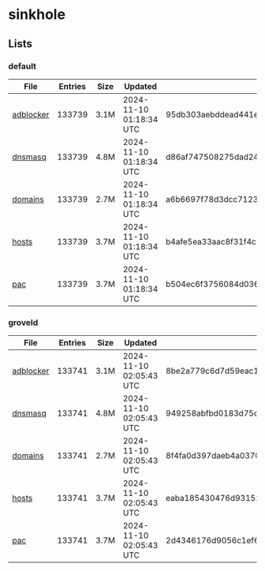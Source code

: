 # sinkhole

## Lists

### default

|File|Entries|Size|Updated|Hash|
|-|-|-|-|-|
|[adblocker](https://raw.githubusercontent.com/groveld/sinkhole/lists/default/adblocker.txt)|133739|3.1M|2024-11-10 01:18:34 UTC|95db303aebddead441e23f73a9bae673c531416c5468a0665ed98912aa79ff7e|
|[dnsmasq](https://raw.githubusercontent.com/groveld/sinkhole/lists/default/dnsmasq.txt)|133739|4.8M|2024-11-10 01:18:34 UTC|d86af747508275dad24adf853243fb8f7d63d53669f924caa56a6d92cbac4b33|
|[domains](https://raw.githubusercontent.com/groveld/sinkhole/lists/default/domains.txt)|133739|2.7M|2024-11-10 01:18:34 UTC|a6b6697f78d3dcc7123dd65cf34ab437c093f00b477e5144b8b708eb33b1eef2|
|[hosts](https://raw.githubusercontent.com/groveld/sinkhole/lists/default/hosts.txt)|133739|3.7M|2024-11-10 01:18:34 UTC|b4afe5ea33aac8f31f4c0f20ad0bdb58f355d55b3d9de82b0a52ad471c94750a|
|[pac](https://raw.githubusercontent.com/groveld/sinkhole/lists/default/pac.txt)|133739|3.7M|2024-11-10 01:18:34 UTC|b504ec6f3756084d036285086a56edb53a4fd720cd99c04aece27cc9d4cd50d6|

### groveld

|File|Entries|Size|Updated|Hash|
|-|-|-|-|-|
|[adblocker](https://raw.githubusercontent.com/groveld/sinkhole/lists/groveld/adblocker.txt)|133741|3.1M|2024-11-10 02:05:43 UTC|8be2a779c6d7d59eac10c8999ead7d1daad4ee4e07101be9c60f1413584e4d1a|
|[dnsmasq](https://raw.githubusercontent.com/groveld/sinkhole/lists/groveld/dnsmasq.txt)|133741|4.8M|2024-11-10 02:05:43 UTC|949258abfbd0183d75c7c75703c8cf73db204573367e86e84f2eabd948f32ce8|
|[domains](https://raw.githubusercontent.com/groveld/sinkhole/lists/groveld/domains.txt)|133741|2.7M|2024-11-10 02:05:43 UTC|8f4fa0d397daeb4a0370aca6a9fac0687971f21e33a14a15b03fca891208e52c|
|[hosts](https://raw.githubusercontent.com/groveld/sinkhole/lists/groveld/hosts.txt)|133741|3.7M|2024-11-10 02:05:43 UTC|eaba185430476d93152552514abe1e5918e207cac7fdbcbea3bd61425cbd9922|
|[pac](https://raw.githubusercontent.com/groveld/sinkhole/lists/groveld/pac.txt)|133741|3.7M|2024-11-10 02:05:43 UTC|2d4346176d9056c1ef6912b66bacd4085ddeda8ccb3e1fa916e999c31c093d1a|
